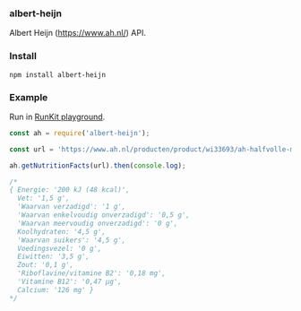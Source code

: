 ### albert-heijn

Albert Heijn (https://www.ah.nl/) API.

### Install

```
npm install albert-heijn
```

### Example

Run in [RunKit playground](https://npm.runkit.com/albert-heijn).

```js
const ah = require('albert-heijn');

const url = 'https://www.ah.nl/producten/product/wi33693/ah-halfvolle-melk';

ah.getNutritionFacts(url).then(console.log);

/*
{ Energie: '200 kJ (48 kcal)',
  Vet: '1,5 g',
  'Waarvan verzadigd': '1 g',
  'Waarvan enkelvoudig onverzadigd': '0,5 g',
  'Waarvan meervoudig onverzadigd': '0 g',
  Koolhydraten: '4,5 g',
  'Waarvan suikers': '4,5 g',
  Voedingsvezel: '0 g',
  Eiwitten: '3,5 g',
  Zout: '0,1 g',
  'Riboflavine/vitamine B2': '0,18 mg',
  'Vitamine B12': '0,47 µg',
  Calcium: '126 mg' }
*/
```
